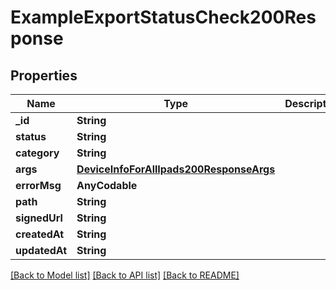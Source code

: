 # ExampleExportStatusCheck200Response

## Properties
Name | Type | Description | Notes
------------ | ------------- | ------------- | -------------
**_id** | **String** |  | [optional] 
**status** | **String** |  | [optional] 
**category** | **String** |  | [optional] 
**args** | [**DeviceInfoForAllIpads200ResponseArgs**](DeviceInfoForAllIpads200ResponseArgs.md) |  | [optional] 
**errorMsg** | **AnyCodable** |  | [optional] 
**path** | **String** |  | [optional] 
**signedUrl** | **String** |  | [optional] 
**createdAt** | **String** |  | [optional] 
**updatedAt** | **String** |  | [optional] 

[[Back to Model list]](../README.md#documentation-for-models) [[Back to API list]](../README.md#documentation-for-api-endpoints) [[Back to README]](../README.md)


